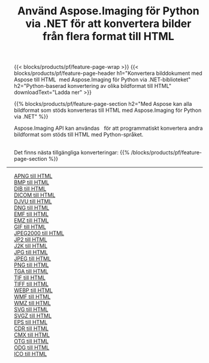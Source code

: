 ﻿---
title: Använd Aspose.Imaging för Python via .NET för att konvertera bilder från flera format till HTML 
weight: 3920
url: /sv/python-net/conversion/to/html 
lang: sv
langdirlevel: 2
locales: zh-hans,ja,it,ru,de,es,fr,nl,id,lt,pl,pt,vi,tr,ko,zh-hant,ar,hi,th,sv,cs,uk,he
description: Du kan använda Aspose.Imaging för Python via .NET-biblioteket för att konvertera från en mängd olika format till HTML
---

{{< blocks/products/pf/feature-page-wrap >}}
{{< blocks/products/pf/feature-page-header h1="Konvertera bilddokument med Aspose till HTML  med Aspose.Imaging för Python via .NET-biblioteket" h2="Python-baserad konvertering av olika bildformat till HTML" downloadText="Ladda ner" >}}


{{% blocks/products/pf/feature-page-section  h2="Med Aspose kan alla bildformat som stöds konverteras till HTML med Aspose.Imaging för Python via .NET" %}}
<p align=justify>Aspose.Imaging API kan användas   för att programmatiskt konvertera andra bildformat som stöds till HTML med Python-språket.</p>
<br/>
Det finns nästa tillgängliga konverteringar:
{{% /blocks/products/pf/feature-page-section %}}
<div class="container-fluid productfamilypage bg-gray">
    <div class="convertypes bg-gray agp-content section">
        <div class="container">
		<hr style="margin-left:-20px;"/>
		<div class="row other-converters">
		    <div class='col-md-2 other-converter remove-lp remove-rp'><a href="/imaging/sv/python-net/conversion/apng-to-html" >APNG till HTML</a></div>
<div class='col-md-2 other-converter remove-lp remove-rp'><a href="/imaging/sv/python-net/conversion/bmp-to-html" >BMP till HTML</a></div>
<div class='col-md-2 other-converter remove-lp remove-rp'><a href="/imaging/sv/python-net/conversion/dib-to-html" >DIB till HTML</a></div>
<div class='col-md-2 other-converter remove-lp remove-rp'><a href="/imaging/sv/python-net/conversion/dicom-to-html" >DICOM till HTML</a></div>
<div class='col-md-2 other-converter remove-lp remove-rp'><a href="/imaging/sv/python-net/conversion/djvu-to-html" >DJVU till HTML</a></div>
<div class='col-md-2 other-converter remove-lp remove-rp'><a href="/imaging/sv/python-net/conversion/dng-to-html" >DNG till HTML</a></div>
<div class='col-md-2 other-converter remove-lp remove-rp'><a href="/imaging/sv/python-net/conversion/emf-to-html" >EMF till HTML</a></div>
<div class='col-md-2 other-converter remove-lp remove-rp'><a href="/imaging/sv/python-net/conversion/emz-to-html" >EMZ till HTML</a></div>
<div class='col-md-2 other-converter remove-lp remove-rp'><a href="/imaging/sv/python-net/conversion/gif-to-html" >GIF till HTML</a></div>
<div class='col-md-2 other-converter remove-lp remove-rp'><a href="/imaging/sv/python-net/conversion/jpeg2000-to-html" >JPEG2000 till HTML</a></div>
<div class='col-md-2 other-converter remove-lp remove-rp'><a href="/imaging/sv/python-net/conversion/jp2-to-html" >JP2 till HTML</a></div>
<div class='col-md-2 other-converter remove-lp remove-rp'><a href="/imaging/sv/python-net/conversion/j2k-to-html" >J2K till HTML</a></div>
<div class='col-md-2 other-converter remove-lp remove-rp'><a href="/imaging/sv/python-net/conversion/jpg-to-html" >JPG till HTML</a></div>
<div class='col-md-2 other-converter remove-lp remove-rp'><a href="/imaging/sv/python-net/conversion/jpeg-to-html" >JPEG till HTML</a></div>
<div class='col-md-2 other-converter remove-lp remove-rp'><a href="/imaging/sv/python-net/conversion/png-to-html" >PNG till HTML</a></div>
<div class='col-md-2 other-converter remove-lp remove-rp'><a href="/imaging/sv/python-net/conversion/tga-to-html" >TGA till HTML</a></div>
<div class='col-md-2 other-converter remove-lp remove-rp'><a href="/imaging/sv/python-net/conversion/tif-to-html" >TIF till HTML</a></div>
<div class='col-md-2 other-converter remove-lp remove-rp'><a href="/imaging/sv/python-net/conversion/tiff-to-html" >TIFF till HTML</a></div>
<div class='col-md-2 other-converter remove-lp remove-rp'><a href="/imaging/sv/python-net/conversion/webp-to-html" >WEBP till HTML</a></div>
<div class='col-md-2 other-converter remove-lp remove-rp'><a href="/imaging/sv/python-net/conversion/wmf-to-html" >WMF till HTML</a></div>
<div class='col-md-2 other-converter remove-lp remove-rp'><a href="/imaging/sv/python-net/conversion/wmz-to-html" >WMZ till HTML</a></div>
<div class='col-md-2 other-converter remove-lp remove-rp'><a href="/imaging/sv/python-net/conversion/svg-to-html" >SVG till HTML</a></div>
<div class='col-md-2 other-converter remove-lp remove-rp'><a href="/imaging/sv/python-net/conversion/svgz-to-html" >SVGZ till HTML</a></div>
<div class='col-md-2 other-converter remove-lp remove-rp'><a href="/imaging/sv/python-net/conversion/eps-to-html" >EPS till HTML</a></div>
<div class='col-md-2 other-converter remove-lp remove-rp'><a href="/imaging/sv/python-net/conversion/cdr-to-html" >CDR till HTML</a></div>
<div class='col-md-2 other-converter remove-lp remove-rp'><a href="/imaging/sv/python-net/conversion/cmx-to-html" >CMX till HTML</a></div>
<div class='col-md-2 other-converter remove-lp remove-rp'><a href="/imaging/sv/python-net/conversion/otg-to-html" >OTG till HTML</a></div>
<div class='col-md-2 other-converter remove-lp remove-rp'><a href="/imaging/sv/python-net/conversion/odg-to-html" >ODG till HTML</a></div>
<div class='col-md-2 other-converter remove-lp remove-rp'><a href="/imaging/sv/python-net/conversion/ico-to-html" >ICO till HTML</a></div>
                </div>
        </div>
    </div>
</div>
<br/>

